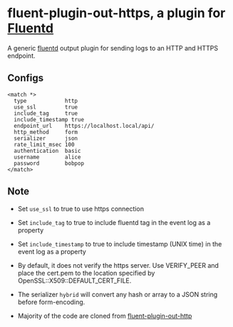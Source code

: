 # fluent-plugin-out-https, a plugin for [Fluentd](http://fluentd.org)

A generic [fluentd][1] output plugin for sending logs to an HTTP and HTTPS endpoint.

## Configs

    <match *>
      type            http
      use_ssl         true
      include_tag     true
      include_timestamp true
      endpoint_url    https://localhost.local/api/
      http_method     form 
      serializer      json
      rate_limit_msec 100
      authentication  basic
      username        alice
      password        bobpop
    </match>

## Note

* Set `use_ssl` to true to use https connection
* Set `include_tag` to true to include fluentd tag in the event log as a property 
* Set `include_timestamp` to true to include timestamp (UNIX time) in the event log as a property
* By default, it does not verify the https server. Use VERIFY_PEER and place the cert.pem to the location specified by OpenSSL::X509::DEFAULT_CERT_FILE. 
* The serializer `hybrid` will convert any hash or array to a JSON string before form-encoding.
* Majority of the code are cloned from  [fluent-plugin-out-http][2]

  [1]: http://fluentd.org/
  [2]: https://github.com/ento/fluent-plugin-out-http

